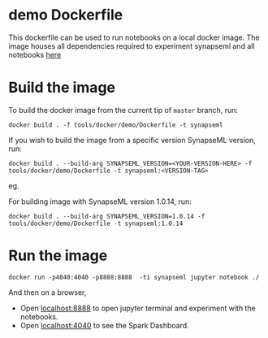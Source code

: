 # demo Dockerfile
This dockerfile can be used to run notebooks on a local docker image. The image houses all dependencies required to experiment synapseml and all notebooks [here](https://github.com/microsoft/SynapseML/tree/master/notebooks/features)

# Build the image
To build the docker image from the current tip of `master` branch, run:

```
docker build . -f tools/docker/demo/Dockerfile -t synapseml
```

If you wish to build the image from a specific version SynapseML version, run:
```
docker build . --build-arg SYNAPSEML_VERSION=<YOUR-VERSION-HERE> -f tools/docker/demo/Dockerfile -t synapseml:<VERSION-TAG>
```

eg.

For building image with SynapseML version 1.0.14, run:
```
docker build . --build-arg SYNAPSEML_VERSION=1.0.14 -f tools/docker/demo/Dockerfile -t synapseml:1.0.14
```

# Run the image
```
docker run -p4040:4040 -p8888:8888  -ti synapseml jupyter notebook ./
```
And then on a browser,
- Open [localhost:8888](https://localhost:8888) to open jupyter terminal and experiment with the notebooks.
- Open [localhost:4040]() to see the Spark Dashboard.
